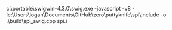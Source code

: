 c:\portable\swigwin-4.3.0\swig.exe -javascript -v8 -Ic:\Users\logan\Documents\GitHub\zero\puttyknife\spi\include -o .\build\spi_swig.cpp spi.i